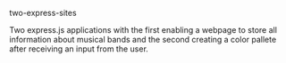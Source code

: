 two-express-sites

Two express.js applications with the first enabling a webpage to store all information about musical bands and the second creating a color pallete after receiving an input from the user.
